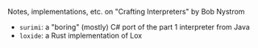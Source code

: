 Notes, implementations, etc. on "Crafting Interpreters" by Bob Nystrom

- `surimi`: a "boring" (mostly) C# port of the part 1 interpreter from Java  
- `loxide`: a Rust implementation of Lox  
